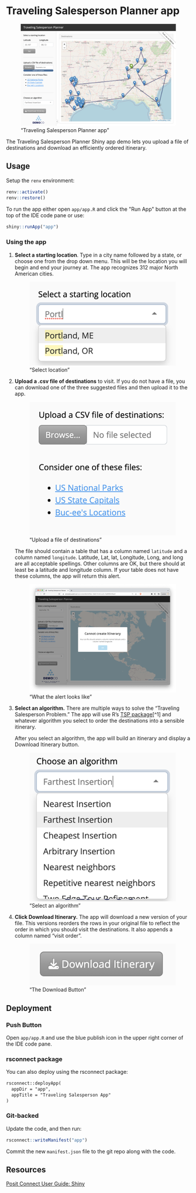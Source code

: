 Traveling Salesperson Planner app
================

<figure>
<img src="images/screenshot.png"
alt="“Traveling Salesperson Planner app”" />
<figcaption aria-hidden="true">“Traveling Salesperson Planner
app”</figcaption>
</figure>

The Traveling Salesperson Planner Shiny app demo lets you upload a file
of destinations and download an efficiently ordered itinerary.

## Usage

Setup the `renv` environment:

```r
renv::activate()
renv::restore()
```

To run the app either open `app/app.R` and click the "Run App" button at the top of the IDE code pane or use:

```r
shiny::runApp("app")
```

### Using the app

1.  **Select a starting location**. Type in a city name followed by a
    state, or choose one from the drop down menu. This will be the
    location you will begin and end your journey at. The app recognizes
    312 major North American cities.

    <figure>
    <img src="images/select_location.png" alt="“Select location”" />
    <figcaption aria-hidden="true">“Select location”</figcaption>
    </figure>

2.  **Upload a .csv file of destinations** to visit. If you do not have
    a file, you can download one of the three suggested files and then
    upload it to the app.

    <figure>
    <img src="images/upload.png" alt="“Upload a file of destinations”" />
    <figcaption aria-hidden="true">“Upload a file of
    destinations”</figcaption>
    </figure>

    The file should contain a table that has a column named `latitude`
    and a column named `longitude`. Latitude, Lat, lat, Longitude, Long,
    and long are all acceptable spellings. Other columns are OK, but
    there should at least be a latitude and longitude column. If your
    table does not have these columns, the app will return this alert.

    <figure>
    <img src="images/alert.png" alt="“What the alert looks like”" />
    <figcaption aria-hidden="true">“What the alert looks like”</figcaption>
    </figure>

3.  **Select an algorithm.** There are multiple ways to solve the
    “Traveling Salesperson Problem.” The app will use R’s [TSP
    package](https://github.com/mhahsler/TSP)[^1] and whatever algorithm
    you select to order the destinations into a sensible itinerary.

    After you select an algorithm, the app will build an itinerary and
    display a Download Itinerary button.

    <figure>
    <img src="images/algorithm.png" alt="“Select an algorithm”" />
    <figcaption aria-hidden="true">“Select an algorithm”</figcaption>
    </figure>

4.  **Click Download Itinerary.** The app will download a new version of
    your file. This versions reorders the rows in your original file to
    reflect the order in which you should visit the destinations. It
    also appends a column named “visit order”.

    <figure>
    <img src="images/download.png" alt="“The Download Button”" />
    <figcaption aria-hidden="true">“The Download Button”</figcaption>
    </figure>

## Deployment

### Push Button

Open `app/app.R` and use the blue publish icon in the upper right corner of the IDE code pane.

### rsconnect package

You can also deploy using the rsconnect package:

```
rsconnect::deployApp(
  appDir = "app",
  appTitle = "Traveling Salesperson App"
)
```

### Git-backed

Update the code, and then run:

```r
rsconnect::writeManifest("app")
```

Commit the new `manifest.json` file to the git repo along with the code.

## Resources

[Posit Connect User Guide: Shiny](https://docs.posit.co/connect/user/shiny/)
